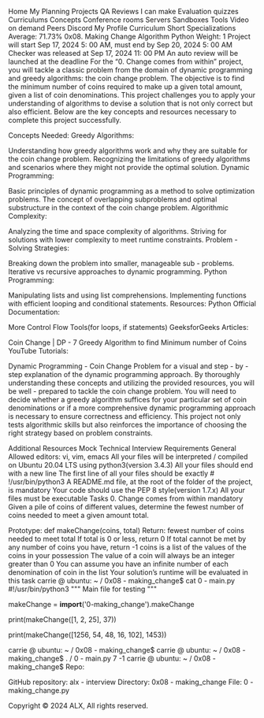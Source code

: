 
Home
My Planning
Projects
QA Reviews I can make
Evaluation quizzes
Curriculums
Concepts
Conference rooms
Servers
Sandboxes
Tools
Video on demand
Peers
Discord
My Profile
Curriculum
Short Specializations
Average: 71.73%
0x08. Making Change
Algorithm
Python
Weight: 1
Project will start Sep 17, 2024 5: 00 AM, must end by Sep 20, 2024 5: 00 AM
Checker was released at Sep 17, 2024 11: 00 PM
An auto review will be launched at the deadline
For the “0. Change comes from within” project, you will tackle a classic problem from the domain of dynamic programming and greedy algorithms: the coin change problem. The objective is to find the minimum number of coins required to make up a given total amount, given a list of coin denominations. This project challenges you to apply your understanding of algorithms to devise a solution that is not only correct but also efficient. Below are the key concepts and resources necessary to complete this project successfully.

Concepts Needed:
Greedy Algorithms:

Understanding how greedy algorithms work and why they are suitable for the coin change problem.
Recognizing the limitations of greedy algorithms and scenarios where they might not provide the optimal solution.
Dynamic Programming:

Basic principles of dynamic programming as a method to solve optimization problems.
The concept of overlapping subproblems and optimal substructure in the context of the coin change problem.
Algorithmic Complexity:

Analyzing the time and space complexity of algorithms.
Striving for solutions with lower complexity to meet runtime constraints.
Problem - Solving Strategies:

Breaking down the problem into smaller, manageable sub - problems.
Iterative vs recursive approaches to dynamic programming.
Python Programming:

Manipulating lists and using list comprehensions.
Implementing functions with efficient looping and conditional statements.
Resources:
Python Official Documentation:

More Control Flow Tools(for loops, if statements)
GeeksforGeeks Articles:

Coin Change | DP - 7
Greedy Algorithm to find Minimum number of Coins
YouTube Tutorials:

Dynamic Programming - Coin Change Problem for a visual and step - by - step explanation of the dynamic programming approach.
By thoroughly understanding these concepts and utilizing the provided resources, you will be well - prepared to tackle the coin change problem. You will need to decide whether a greedy algorithm suffices for your particular set of coin denominations or if a more comprehensive dynamic programming approach is necessary to ensure correctness and efficiency. This project not only tests algorithmic skills but also reinforces the importance of choosing the right strategy based on problem constraints.

Additional Resources
Mock Technical Interview
Requirements
General
Allowed editors: vi, vim, emacs
All your files will be interpreted / compiled on Ubuntu 20.04 LTS using python3(version 3.4.3)
All your files should end with a new line
The first line of all your files should be exactly  # !/usr/bin/python3
A README.md file, at the root of the folder of the project, is mandatory
Your code should use the PEP 8 style(version 1.7.x)
All your files must be executable
Tasks
0. Change comes from within
mandatory
Given a pile of coins of different values, determine the fewest number of coins needed to meet a given amount total.

Prototype: def makeChange(coins, total)
Return: fewest number of coins needed to meet total
If total is 0 or less, return 0
If total cannot be met by any number of coins you have, return -1
coins is a list of the values of the coins in your possession
The value of a coin will always be an integer greater than 0
You can assume you have an infinite number of each denomination of coin in the list
Your solution’s runtime will be evaluated in this task
carrie @ ubuntu: ~ / 0x08 - making_change$ cat 0 - main.py
#!/usr/bin/python3
"""
Main file for testing
"""

makeChange = __import__('0-making_change').makeChange

print(makeChange([1, 2, 25], 37))

print(makeChange([1256, 54, 48, 16, 102], 1453))

carrie @ ubuntu: ~ / 0x08 - making_change$
carrie @ ubuntu: ~ / 0x08 - making_change$ . / 0 - main.py
7
-1
carrie @ ubuntu: ~ / 0x08 - making_change$
Repo:

GitHub repository: alx - interview
Directory: 0x08 - making_change
File: 0 - making_change.py

Copyright © 2024 ALX, All rights reserved.

